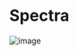 # Spectra

![image](https://github.com/Block-Audit-Report/Spectra/assets/121312707/b6543685-7326-4260-a82c-ee1460306615)
